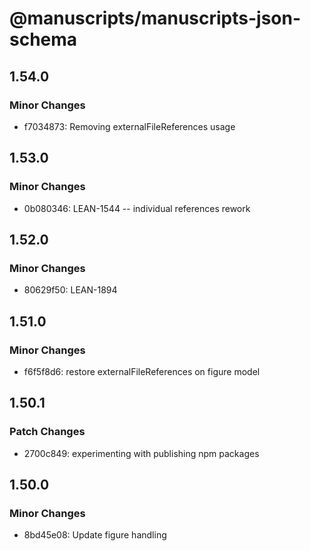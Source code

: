# @manuscripts/manuscripts-json-schema

## 1.54.0

### Minor Changes

- f7034873: Removing externalFileReferences usage

## 1.53.0

### Minor Changes

- 0b080346: LEAN-1544 -- individual references rework

## 1.52.0

### Minor Changes

- 80629f50: LEAN-1894

## 1.51.0

### Minor Changes

- f6f5f8d6: restore externalFileReferences on figure model

## 1.50.1

### Patch Changes

- 2700c849: experimenting with publishing npm packages

## 1.50.0

### Minor Changes

- 8bd45e08: Update figure handling
